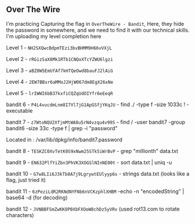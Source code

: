 ## Over The Wire

I'm practicing Capturing the flag in `OverTheWire - Bandit`, Here, they hide 
the password in somewhere, and we need to find it with 
our technical skills. I'm uploading my level completion here

Level 1 - `NH2SXQwcBdpmTEzi3bvBHMM9H66vVXjL`

Level 2 - `rRGizSaX8Mk1RTb1CNQoXTcYZWU6lgzi`

Level 3 - `aBZ0W5EmUfAf7kHTQeOwd8bauFJ2lAiG`

Level 4 - `2EW7BBsr6aMMoJ2HjW067dm8EgX26xNe`

Level 5 - `lrIWWI6bB37kxfiCQZqUdOIYfr6eEeqR`

bandit 6 - `P4L4vucdmLnm8I7Vl7jG1ApGSfjYKqJU` - find ./ -type f -size 1033c ! -executable

bandit 7 - `z7WtoNQU2XfjmMtWA8u5rN4vzqu4v99S` - find / -user bandit7 -group bandit6 -size 33c -type f | grep -i "password" 

Located in : /var/lib/dpkg/info/bandit7.password 

bandit 8 - `TESKZC0XvTetK0S9xNwm25STk5iWrBvP` - grep "millionth" data.txt

bandit 9 - `EN632PlfYiZbn3PhVK3XOGSlNInNE00t` - sort data.txt | uniq -u

bandit 10 - `G7w8LIi6J3kTb8A7j9LgrywtEUlyyp6s` - strings data.txt (looks like a flag, just tried it)

bandit 11 - `6zPeziLdR2RKNdNYFNb6nVCKzphlXHBM` -echo -n "encodedString" | base64 -d (for decoding)

bandit 12 - `JVNBBFSmZwKKOP0XbFXOoW8chDz5yVRv` (used rot13.com to rotate characters)

